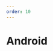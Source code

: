 ```yaml
---
order: 10
---
```


# Android

<DirectoryListing path="/connections/connect-networks/locations/setup-instructions/android"/>
